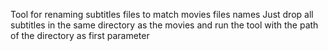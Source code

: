 Tool for renaming subtitles files to match movies files names
Just drop all subtitles in the same directory as the movies and run the tool with the path of the directory as first parameter